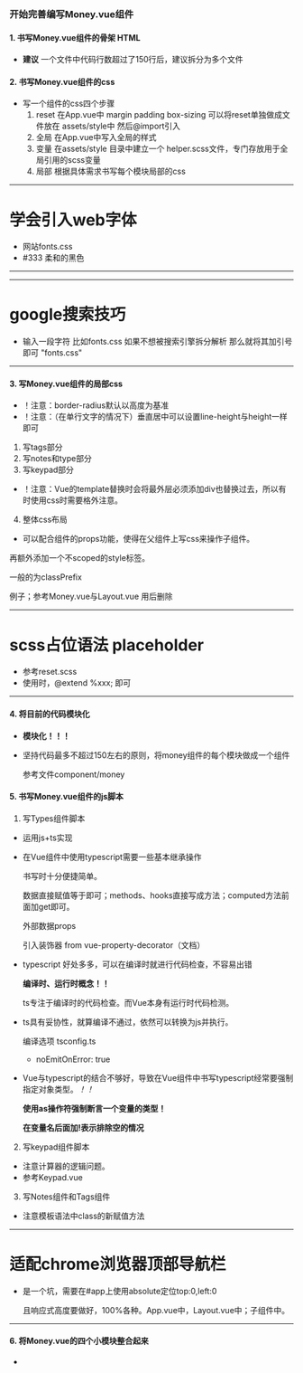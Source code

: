 ### 开始完善编写Money.vue组件

#### 1. 书写Money.vue组件的骨架 HTML
* **建议** 一个文件中代码行数超过了150行后，建议拆分为多个文件

#### 2. 书写Money.vue组件的css
* 写一个组件的css四个步骤
  1. reset  在App.vue中
     margin padding box-sizing
     可以将reset单独做成文件放在 assets/style中
     然后@import引入
  2. 全局
     在App.vue中写入全局的样式
  3. 变量
     在assets/style 目录中建立一个 helper.scss文件，专门存放用于全局引用的scss变量
  4. 局部
    根据具体需求书写每个模块局部的css
  
----------------------------------
# 学会引入web字体
* 网站fonts.css
* #333 柔和的黑色
----------------------------------

----------------------------------
# google搜索技巧
* 输入一段字符 比如fonts.css  如果不想被搜索引擎拆分解析
那么就将其加引号即可 "fonts.css"
----------------------------------

#### 3. 写Money.vue组件的局部css
* ！注意：border-radius默认以高度为基准
* ！注意：（在单行文字的情况下）垂直居中可以设置line-height与height一样即可

1. 写tags部分
2. 写notes和type部分
3. 写keypad部分

* ！注意：Vue的template替换时会将最外层必须添加div也替换过去，所以有时使用css时需要格外注意。

4. 整体css布局
  * 可以配合组件的props功能，使得在父组件上写css来操作子组件。

  再额外添加一个不scoped的style标签。

  一般的为classPrefix
  
  例子；参考Money.vue与Layout.vue 用后删除

----------------------------------
# scss占位语法 placeholder
* 参考reset.scss
* 使用时，@extend %xxx;  即可
----------------------------------

#### 4. 将目前的代码模块化
* **模块化！！！**
* 坚持代码最多不超过150左右的原则，将money组件的每个模块做成一个组件

  参考文件component/money

#### 5. 书写Money.vue组件的js脚本
1. 写Types组件脚本
* 运用js+ts实现
* 在Vue组件中使用typescript需要一些基本继承操作

  书写时十分便捷简单。

  数据直接赋值等于即可；methods、hooks直接写成方法；computed方法前面加get即可。

  外部数据props

  引入装饰器  from vue-property-decorator（文档）
* typescript 好处多多，可以在编译时就进行代码检查，不容易出错

  **编译时、运行时概念！！**

  ts专注于编译时的代码检查。而Vue本身有运行时代码检测。

* ts具有妥协性，就算编译不通过，依然可以转换为js并执行。

  编译选项 tsconfig.ts
  * noEmitOnError: true
  
* Vue与typescript的结合不够好，导致在Vue组件中书写typescript经常要强制指定对象类型。*！！*

  **使用as操作符强制断言一个变量的类型！**

  **在变量名后面加!表示排除空的情况**

2. 写keypad组件脚本
* 注意计算器的逻辑问题。
* 参考Keypad.vue  

3. 写Notes组件和Tags组件
* 注意模板语法中class的新赋值方法

--------------------------------
# 适配chrome浏览器顶部导航栏
* 是一个坑，需要在#app上使用absolute定位top:0,left:0

  且响应式高度要做好，100%各种。App.vue中，Layout.vue中；子组件中。
---------------------------------

#### 6. 将Money.vue的四个小模块整合起来
* 
